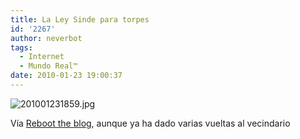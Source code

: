 ```yaml
---
title: La Ley Sinde para torpes
id: '2267'
author: neverbot
tags:
  - Internet
  - Mundo Real™
date: 2010-01-23 19:00:37
---
```


![201001231859.jpg](./201001231859.jpg)

Vía [Reboot the blog](http://blog.swas.es/post/327224118/la-ley-sinde-para-torpes-facil-sencillo-y-para), aunque ya ha dado varias vueltas al vecindario